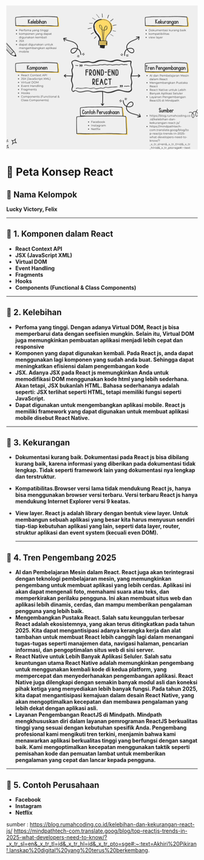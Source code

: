 ![Deskripsi Gambar](peta_konsep_react.png)

# 📌 Peta Konsep React  

## 👥 Nama Kelompok  
**Lucky Victory, Felix**  

---

## 📌 1. Komponen dalam React  
- **React Context API**  
- **JSX (JavaScript XML)**  
- **Virtual DOM**  
- **Event Handling**  
- **Fragments**  
- **Hooks**  
- **Components (Functional & Class Components)**  

---

## 📌 2. Kelebihan
   - **Perfoma yang tinggi. Dengan adanya Virtual DOM, React js bisa memperbarui data dengan seefisien mungkin. Selain itu, Virtual DOM juga memungkinkan pembuatan aplikasi menjadi lebih cepat dan responsive**
   - **Komponen yang dapat digunakan kembali. Pada React js, anda dapat menggunakan lagi komponen yang sudah anda buat. Sehingga dapat meningkatkan efisiensi dalam pengembangan kode**
   - **JSX. Adanya JSX pada React js memungkinkan Anda untuk memodifikasi DOM menggunakan kode html yang lebih sederhana. Akan tetapi, JSX          bukanlah HTML. Bahasa sederhananya adalah seperti: JSX terlihat seperti HTML, tetapi memiliki fungsi seperti JavaScript.**
   - **Dapat digunakan untuk mengembangkan aplikasi mobile. React js memiliki framework yang dapat digunakan untuk membuat aplikasi mobile          disebut React Native.**

---

## 📌 3. Kekurangan
   - **Dokumentasi kurang baik. Dokumentasi pada React js bisa dibilang kurang baik, karena informasi yang diberikan pada dokumentasi tidak lengkap. Tidak seperti framework lain yang dokumentasi nya lengkap dan terstruktur.**
   - **Kompatibilitas.Browser versi lama tidak mendukung React js, hanya bisa menggunakan browser versi terbaru. Versi terbaru React js hanya mendukung Internet Explorer versi 9 keatas.**
   - **View layer. React js adalah library dengan bentuk view layer. Untuk membangun sebuah aplikasi yang besar kita harus menyusun sendiri tiap-tiap kebutuhan aplikasi yang lain, seperti data layer, router, struktur aplikasi dan event system (kecuali even DOM).**

     ---

## 📌 4. Tren Pengembang 2025
   - **AI dan Pembelajaran Mesin dalam React. React juga akan terintegrasi dengan teknologi pembelajaran mesin, yang memungkinkan pengembang untuk membuat aplikasi yang lebih cerdas. Aplikasi ini akan dapat mengenali foto, memahami suara atau teks, dan memperkirakan   perilaku pengguna. Ini akan membuat situs web dan aplikasi lebih dinamis, cerdas, dan mampu memberikan pengalaman pengguna yang lebih      baik.**
   - **Mengembangkan Pustaka React. Salah satu keunggulan terbesar React adalah ekosistemnya, yang akan terus ditingkatkan pada tahun 2025. Kita dapat mengantisipasi adanya kerangka kerja dan alat tambahan untuk membuat React lebih canggih lagi dalam menangani tugas-tugas seperti manajemen data, navigasi halaman, pencarian informasi, dan pengoptimalan situs web di sisi server.**
   - **React Native untuk Lebih Banyak Aplikasi Seluler. Salah satu keuntungan utama React Native adalah memungkinkan pengembang untuk     menggunakan kembali kode di kedua platform, yang mempercepat dan menyederhanakan pengembangan aplikasi. React Native juga dilengkapi dengan semakin banyak modul asli dan koneksi pihak ketiga yang menyediakan lebih banyak fungsi. Pada tahun 2025, kita dapat      mengantisipasi kemajuan dalam desain React Native, yang akan mengoptimalkan kecepatan dan membawa pengalaman yang lebih dekat dengan       aplikasi asli.**
   - **Layanan Pengembangan ReactJS di Mindpath. Mindpath mengkhususkan diri dalam layanan pemrograman ReactJS berkualitas tinggi yang sesuai dengan kebutuhan spesifik Anda. Pengembang profesional kami mengikuti tren terkini, menjamin bahwa kami menawarkan aplikasi berkualitas tinggi yang berfungsi dengan sangat baik. Kami mengoptimalkan kecepatan menggunakan taktik seperti pemisahan kode dan          pemuatan lambat untuk memberikan pengalaman yang cepat dan lancar kepada pengguna.**

---

## 📌 5. Contoh Perusahaan
   - **Facebook**
   - **Instagram**
   - **Netflix**

sumber :
https://blog.rumahcoding.co.id/kelebihan-dan-kekurangan-react-js/
https://mindpathtech-com.translate.goog/blog/top-reactjs-trends-in-2025-what-developers-need-to-know/?_x_tr_sl=en&_x_tr_tl=id&_x_tr_hl=id&_x_tr_pto=sge#:~:text=Akhiri%20Pikiran!,lanskap%20digital%20yang%20terus%20berkembang.

